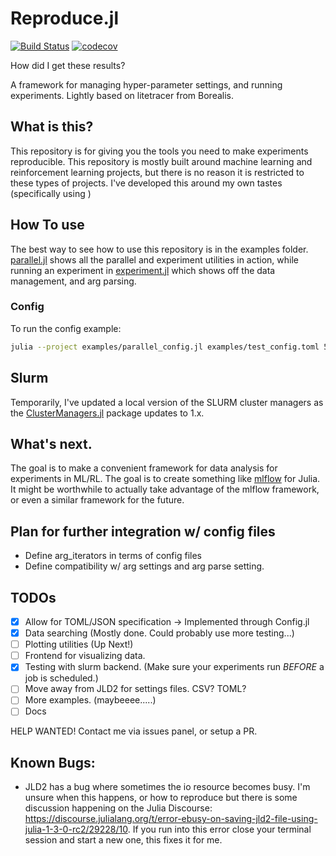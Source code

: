 # Reproduce.jl
[![Build Status](https://travis-ci.com/mkschleg/Reproduce.jl.svg?branch=develop)](https://travis-ci.com/mkschleg/Reproduce.jl)
[![codecov](https://codecov.io/gh/mkschleg/Reproduce.jl/branch/develop/graph/badge.svg)](https://codecov.io/gh/mkschleg/Reproduce.jl)

How did I get these results?

A framework for managing hyper-parameter settings, and running experiments. Lightly based on litetracer from Borealis.

## What is this?

This repository is for giving you the tools you need to make experiments reproducible. This repository is mostly built around machine learning and reinforcement learning projects, but there is no reason it is restricted to these types of projects. I've developed this around my own tastes (specifically using )

## How To use

The best way to see how to use this repository is in the examples folder. [parallel.jl](examples/parallel.jl) shows all the parallel and experiment utilities in action, while running an experiment in [experiment.jl](examples/experiment.jl) which shows off the data management, and arg parsing.

### Config

To run the config example:
```zsh
julia --project examples/parallel_config.jl examples/test_config.toml 5 test_config --numworkers 6
```

## Slurm

Temporarily, I've updated a local version of the SLURM cluster managers as the [ClusterManagers.jl](https://github.com/JuliaParallel/ClusterManagers.jl/blob/master/src/ClusterManagers.jl) package updates to 1.x. 

## What's next.

The goal is to make a convenient framework for data analysis for experiments in ML/RL. The goal is to create something like [mlflow](mlflow.org) for Julia. It might be worthwhile to actually take advantage of the mlflow framework, or even a similar framework for the future.

## Plan for further integration w/ config files

- Define arg_iterators in terms of config files
- Define compatibility w/ arg settings and arg parse setting.


## TODOs

- [x] Allow for TOML/JSON specification -> Implemented through Config.jl
- [x] Data searching (Mostly done. Could probably use more testing...)
- [ ] Plotting utilities (Up Next!)
- [ ] Frontend for visualizing data.
- [x] Testing with slurm backend. (Make sure your experiments run *BEFORE* a job is scheduled.)
- [ ] Move away from JLD2 for settings files. CSV? TOML?
- [ ] More examples. (maybeeee.....)
- [ ] Docs

HELP WANTED! Contact me via issues panel, or setup a PR.

## Known Bugs:

  - JLD2 has a bug where sometimes the io resource becomes busy. I'm unsure when this happens, or how to reproduce but there is some discussion happening on the Julia Discourse: https://discourse.julialang.org/t/error-ebusy-on-saving-jld2-file-using-julia-1-3-0-rc2/29228/10. If you run into this error close your terminal session and start a new one, this fixes it for me.  
